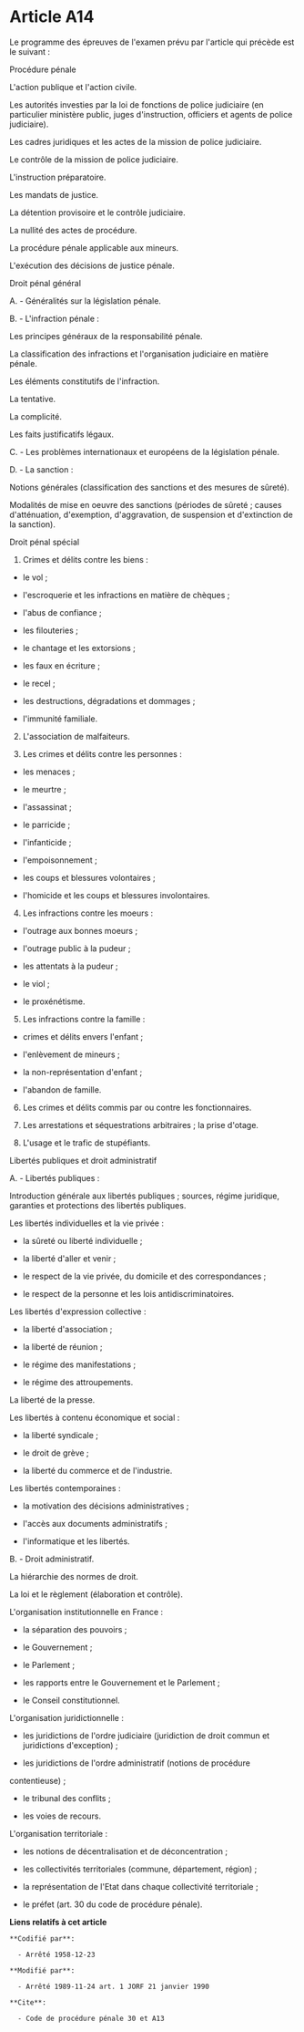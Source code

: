 # Article A14

Le programme des épreuves de l'examen prévu par l'article qui précède est le suivant :

Procédure pénale

L'action publique et l'action civile.

Les autorités investies par la loi de fonctions de police judiciaire (en particulier ministère public, juges d'instruction,
officiers et agents de police judiciaire).

Les cadres juridiques et les actes de la mission de police judiciaire.

Le contrôle de la mission de police judiciaire.

L'instruction préparatoire.

Les mandats de justice.

La détention provisoire et le contrôle judiciaire.

La nullité des actes de procédure.

La procédure pénale applicable aux mineurs.

L'exécution des décisions de justice pénale.

Droit pénal général

A. - Généralités sur la législation pénale.

B. - L'infraction pénale :

Les principes généraux de la responsabilité pénale.

La classification des infractions et l'organisation judiciaire en matière pénale.

Les éléments constitutifs de l'infraction.

La tentative.

La complicité.

Les faits justificatifs légaux.

C. - Les problèmes internationaux et européens de la législation pénale.

D. - La sanction :

Notions générales (classification des sanctions et des mesures de sûreté).

Modalités de mise en oeuvre des sanctions (périodes de sûreté ; causes d'atténuation, d'exemption, d'aggravation, de
suspension et d'extinction de la sanction).

Droit pénal spécial

1. Crimes et délits contre les biens :

- le vol ;

- l'escroquerie et les infractions en matière de chèques ;

- l'abus de confiance ;

- les filouteries ;

- le chantage et les extorsions ;

- les faux en écriture ;

- le recel ;

- les destructions, dégradations et dommages ;

- l'immunité familiale.

2. L'association de malfaiteurs.

3. Les crimes et délits contre les personnes :

- les menaces ;

- le meurtre ;

- l'assassinat ;

- le parricide ;

- l'infanticide ;

- l'empoisonnement ;

- les coups et blessures volontaires ;

- l'homicide et les coups et blessures involontaires.

4. Les infractions contre les moeurs :

- l'outrage aux bonnes moeurs ;

- l'outrage public à la pudeur ;

- les attentats à la pudeur ;

- le viol ;

- le proxénétisme.

5. Les infractions contre la famille :

- crimes et délits envers l'enfant ;

- l'enlèvement de mineurs ;

- la non-représentation d'enfant ;

- l'abandon de famille.

6. Les crimes et délits commis par ou contre les fonctionnaires.

7. Les arrestations et séquestrations arbitraires ; la prise d'otage.

8. L'usage et le trafic de stupéfiants.

Libertés publiques et droit administratif

A. - Libertés publiques :

Introduction générale aux libertés publiques ; sources, régime juridique, garanties et protections des libertés publiques.

Les libertés individuelles et la vie privée :

- la sûreté ou liberté individuelle ;

- la liberté d'aller et venir ;

- le respect de la vie privée, du domicile et des correspondances ;

- le respect de la personne et les lois antidiscriminatoires.

Les libertés d'expression collective :

- la liberté d'association ;

- la liberté de réunion ;

- le régime des manifestations ;

- le régime des attroupements.

La liberté de la presse.

Les libertés à contenu économique et social :

- la liberté syndicale ;

- le droit de grève ;

- la liberté du commerce et de l'industrie.

Les libertés contemporaines :

- la motivation des décisions administratives ;

- l'accès aux documents administratifs ;

- l'informatique et les libertés.

B. - Droit administratif.

La hiérarchie des normes de droit.

La loi et le règlement (élaboration et contrôle).

L'organisation institutionnelle en France :

- la séparation des pouvoirs ;

- le Gouvernement ;

- le Parlement ;

- les rapports entre le Gouvernement et le Parlement ;

- le Conseil constitutionnel.

L'organisation juridictionnelle :

- les juridictions de l'ordre judiciaire (juridiction de droit commun et juridictions d'exception) ;

- les juridictions de l'ordre administratif (notions de procédure

contentieuse) ;

- le tribunal des conflits ;

- les voies de recours.

L'organisation territoriale :

- les notions de décentralisation et de déconcentration ;

- les collectivités territoriales (commune, département, région) ;

- la représentation de l'Etat dans chaque collectivité territoriale ;

- le préfet (art. 30 du code de procédure pénale).

**Liens relatifs à cet article**

	**Codifié par**:

	  - Arrêté 1958-12-23

	**Modifié par**:

	  - Arrêté 1989-11-24 art. 1 JORF 21 janvier 1990

	**Cite**:

	  - Code de procédure pénale 30 et A13
